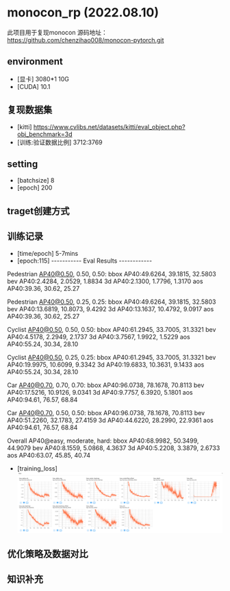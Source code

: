 # monocon_rp (2022.08.10)
此项目用于复现monocon 
源码地址：https://github.com/chenzihao008/monocon-pytorch.git
## environment
- [显卡] 3080*1 10G
- [CUDA] 10.1
## 复现数据集
- [kitti] https://www.cvlibs.net/datasets/kitti/eval_object.php?obj_benchmark=3d
- [训练:验证数据比例] 3712:3769
## setting
- [batchsize] 8
- [epoch] 200
## traget创建方式

## 训练记录
- [time/epoch] 5-7mins
- [epoch:115] 
----------- Eval Results ------------

Pedestrian AP40@0.50, 0.50, 0.50:
bbox AP40:49.6264, 39.1815, 32.5803
bev  AP40:2.4284, 2.0529, 1.8834
3d   AP40:2.1300, 1.7796, 1.3170
aos  AP40:39.36, 30.62, 25.27

Pedestrian AP40@0.50, 0.25, 0.25:
bbox AP40:49.6264, 39.1815, 32.5803
bev  AP40:13.6819, 10.8073, 9.4292
3d   AP40:13.1637, 10.4792, 9.0917
aos  AP40:39.36, 30.62, 25.27

Cyclist AP40@0.50, 0.50, 0.50:
bbox AP40:61.2945, 33.7005, 31.3321
bev  AP40:4.5178, 2.2949, 2.1737
3d   AP40:3.7567, 1.9922, 1.5229
aos  AP40:55.24, 30.34, 28.10

Cyclist AP40@0.50, 0.25, 0.25:
bbox AP40:61.2945, 33.7005, 31.3321
bev  AP40:19.9975, 10.6099, 9.3342
3d   AP40:19.6833, 10.3631, 9.1433
aos  AP40:55.24, 30.34, 28.10

Car AP40@0.70, 0.70, 0.70:
bbox AP40:96.0738, 78.1678, 70.8113
bev  AP40:17.5216, 10.9126, 9.0341
3d   AP40:9.7757, 6.3920, 5.1801
aos  AP40:94.61, 76.57, 68.84

Car AP40@0.70, 0.50, 0.50:
bbox AP40:96.0738, 78.1678, 70.8113
bev  AP40:51.2260, 32.1783, 27.4159
3d   AP40:44.6220, 28.2990, 22.9361
aos  AP40:94.61, 76.57, 68.84



Overall AP40@easy, moderate, hard:
bbox AP40:68.9982, 50.3499, 44.9079
bev  AP40:8.1559, 5.0868, 4.3637
3d   AP40:5.2208, 3.3879, 2.6733
aos  AP40:63.07, 45.85, 40.74
- [training_loss]
 ![Image text](training_log/Snipaste_2023-11-17_10-28-16.png)

## 优化策略及数据对比
## 知识补充
